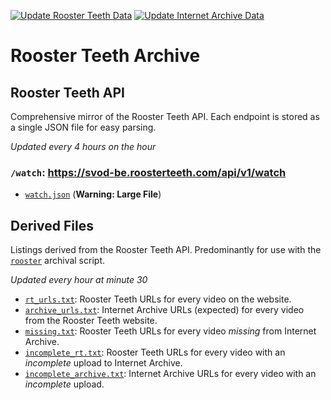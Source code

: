 [![Update Rooster Teeth Data](https://github.com/shiruken/rt-archive/actions/workflows/update_rt.yml/badge.svg)](https://github.com/shiruken/rt-archive/actions/workflows/update_rt.yml) [![Update Internet Archive Data](https://github.com/shiruken/rt-archive/actions/workflows/update_archive.yml/badge.svg)](https://github.com/shiruken/rt-archive/actions/workflows/update_archive.yml)

# Rooster Teeth Archive

## Rooster Teeth API

Comprehensive mirror of the Rooster Teeth API. Each endpoint is stored as a single JSON file for easy parsing.

_Updated every 4 hours on the hour_

### `/watch`: https://svod-be.roosterteeth.com/api/v1/watch

* [`watch.json`](https://github.com/shiruken/rt-archive/blob/main/data/watch.json) (**Warning: Large File**)

## Derived Files

Listings derived from the Rooster Teeth API. Predominantly for use with the [`rooster`](https://github.com/i3p9/rooster) archival script.

_Updated every hour at minute 30_

* [`rt_urls.txt`](https://raw.githubusercontent.com/shiruken/rt-archive/main/data/rt_urls.txt): Rooster Teeth URLs for every video on the website.
* [`archive_urls.txt`](https://raw.githubusercontent.com/shiruken/rt-archive/main/data/archive_urls.txt): Internet Archive URLs (expected) for every video from the Rooster Teeth website.
* [`missing.txt`](https://raw.githubusercontent.com/shiruken/rt-archive/main/data/missing.txt): Rooster Teeth URLs for every video *missing* from Internet Archive.
* [`incomplete_rt.txt`](https://raw.githubusercontent.com/shiruken/rt-archive/main/data/incomplete_rt.txt): Rooster Teeth URLs for every video with an *incomplete* upload to Internet Archive.
* [`incomplete_archive.txt`](https://raw.githubusercontent.com/shiruken/rt-archive/main/data/incomplete_archive.txt): Internet Archive URLs for every video with an *incomplete* upload.
